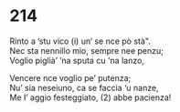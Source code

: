# 214
  
Rinto a ’stu vico (i) un‘ se nce pò stà".  
Nec sta nennillo mio, sempre nee penzu;  
Voglio piglià’ ’na sputa cu 'na lanzo,  
  
Vencere nce voglio pe’ putenza;  
Nu’ sia neseiuno, ca se faccia ‘u nanze,  
Me I’ aggio festeggiato, (2) abbe pacienza!  
  

